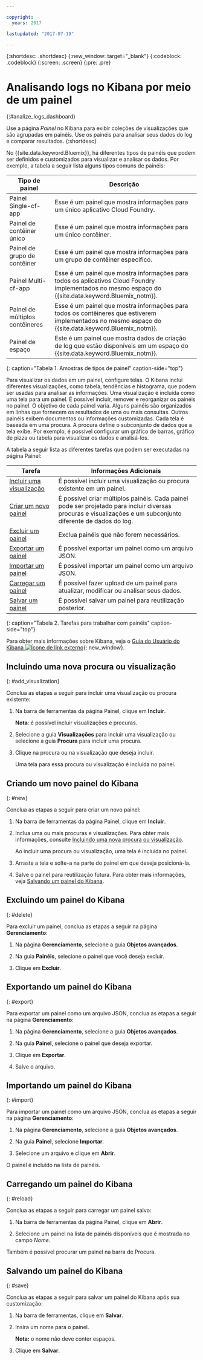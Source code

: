 ```yaml
---

copyright:
  years: 2017

lastupdated: "2017-07-19"

---
```



{:shortdesc: .shortdesc}
{:new_window: target="_blank"}
{:codeblock: .codeblock}
{:screen: .screen}
{:pre: .pre}

# Analisando logs no Kibana por meio de um painel
{:#analize_logs_dashboard}

Use a página *Painel* no Kibana para exibir coleções de visualizações que são agrupadas em painéis. Use os painéis para analisar seus dados do log e comparar resultados.
{:shortdesc}

No {{site.data.keyword.Bluemix}}, há diferentes tipos de painéis que podem ser definidos e customizados para visualizar e analisar os dados. Por exemplo, a tabela a seguir lista alguns tipos comuns de painéis:

| Tipo de painel | Descrição |
|-------------------|-------------|
| Painel Single-cf-app | Esse é um painel que mostra informações para um único aplicativo Cloud Foundry. |
| Painel de contêiner único  | Esse é um painel que mostra informações para um único contêiner.  |
| Painel de grupo de contêiner  | Esse é um painel que mostra informações para um grupo de contêiner específico.  |
| Painel Multi-cf-app | Esse é um painel que mostra informações para todos os aplicativos Cloud Foundry implementados no mesmo espaço do {{site.data.keyword.Bluemix_notm}}.  | 
| Painel de múltiplos contêineres | Esse é um painel que mostra informações para todos os contêineres que estiverem implementados no mesmo espaço do {{site.data.keyword.Bluemix_notm}}.  |
| Painel de espaço | Este é um painel que mostra dados de criação de log que estão disponíveis em um espaço do {{site.data.keyword.Bluemix_notm}}.  | 
{: caption="Tabela 1. Amostras de tipos de painel" caption-side="top"}

Para visualizar os dados em um painel, configure telas. O Kibana inclui diferentes visualizações, como tabela, tendências e histograma, que podem ser usadas para analisar as informações. Uma visualização é incluída como uma tela para um painel. É possível incluir, remover e reorganizar os painéis no painel. O objetivo de cada painel varia. Alguns painéis são organizados em linhas que fornecem os resultados de uma ou mais consultas. Outros painéis exibem documentos ou informações customizadas. Cada tela é baseada em uma procura. A procura define o subconjunto de dados que a tela exibe. Por exemplo, é possível configurar um gráfico de barras, gráfico de pizza ou tabela para visualizar os dados e analisá-los.  

A tabela a seguir lista as diferentes tarefas que podem ser executadas na página Painel:

| Tarefa | Informações Adicionais |
|------|------------------|
| [Incluir uma visualização](/docs/services/CloudLogAnalysis/kibana/analize_logs_dashboard.html#add_visualization) | É possível incluir uma visualização ou procura existente em um painel.|
| [Criar um novo painel](/docs/services/CloudLogAnalysis/kibana/analize_logs_dashboard.html#new) | É possível criar múltiplos painéis. Cada painel pode ser projetado para incluir diversas procuras e visualizações e um subconjunto diferente de dados do log.  |
| [Excluir um painel](/docs/services/CloudLogAnalysis/kibana/analize_logs_dashboard.html#delete) | Exclua painéis que não forem necessários. |
| [Exportar um painel](/docs/services/CloudLogAnalysis/kibana/analize_logs_dashboard.html#export) | É possível exportar um painel como um arquivo JSON. |
| [Importar um painel](/docs/services/CloudLogAnalysis/kibana/analize_logs_dashboard.html#import) | É possível importar um painel como um arquivo JSON. |
| [Carregar um painel](/docs/services/CloudLogAnalysis/kibana/analize_logs_dashboard.html#reload) | É possível fazer upload de um painel para atualizar, modificar ou analisar seus dados. |
| [Salvar um painel](/docs/services/CloudLogAnalysis/kibana/analize_logs_dashboard.html#save) | É possível salvar um painel para reutilização posterior. |
{: caption="Tabela 2. Tarefas para trabalhar com painéis" caption-side="top"}

Para obter mais informações sobre Kibana, veja o [Guia do Usuário do Kibana ![Ícone de link externo](../../../icons/launch-glyph.svg "Ícone de link externo")](https://www.elastic.co/guide/en/kibana/5.1/index.html "Ícone de link externo"){: new_window}.


## Incluindo uma nova procura ou visualização
{: #add_visualization}

Conclua as etapas a seguir para incluir uma visualização ou procura existente:

1. Na barra de ferramentas da página Painel, clique em **Incluir**. 

    **Nota**: é possível incluir visualizações e procuras. 

2. Selecione a guia **Visualizações** para incluir uma visualização ou selecione a guia **Procura** para incluir uma procura.

3. Clique na procura ou na visualização que deseja incluir.

    Uma tela para essa procura ou visualização é incluída no painel.

	
## Criando um novo painel do Kibana
{: #new}

Conclua as etapas a seguir para criar um novo painel:

1. Na barra de ferramentas da página Painel, clique em **Incluir**. 

2. Inclua uma ou mais procuras e visualizações. Para obter mais informações, consulte [Incluindo uma nova procura ou visualização](/docs/services/CloudLogAnalysis/kibana/analize_logs_dashboard.html#add_visualization).

    Ao incluir uma procura ou visualização, uma tela é incluída no painel.

3. Arraste a tela e solte-a na parte do painel em que deseja posicioná-la.
 
4. Salve o painel para reutilização futura. Para obter mais informações, veja [Salvando um painel do Kibana](/docs/services/CloudLogAnalysis/kibana/analize_logs_dashboard.html#save).


## Excluindo um painel do Kibana
{: #delete}

Para excluir um painel, conclua as etapas a seguir na página **Gerenciamento**:

1. Na página **Gerenciamento**, selecione a guia **Objetos avançados**.

2. Na guia **Painéis**, selecione o painel que você deseja excluir.

3. Clique em **Excluir**.

## Exportando um painel do Kibana
{: #export}

Para exportar um painel como um arquivo JSON, conclua as etapas a seguir na página **Gerenciamento**:

1. Na página **Gerenciamento**, selecione a guia **Objetos avançados**.

2. Na guia **Painel**, selecione o painel que deseja exportar.

3. Clique em **Exportar**.

4. Salve o arquivo.

## Importando um painel do Kibana
{: #import}

Para importar um painel como um arquivo JSON, conclua as etapas a seguir na página **Gerenciamento**:

1. Na página **Gerenciamento**, selecione a guia **Objetos avançados**.

2. Na guia **Painel**, selecione **Importar**.

3. Selecione um arquivo e clique em **Abrir**.

O painel é incluído na lista de painéis.

## Carregando um painel do Kibana
{: #reload}

Conclua as etapas a seguir para carregar um painel salvo:

1. Na barra de ferramentas da página Painel, clique em **Abrir**.

2. Selecione um painel na lista de painéis disponíveis que é mostrada no campo *Nome*.

Também é possível procurar um painel na barra de Procura.

## Salvando um painel do Kibana
{: #save}

Conclua as etapas a seguir para salvar um painel do Kibana após sua customização:

1. Na barra de ferramentas, clique em **Salvar**.

2. Insira um nome para o painel.

    **Nota:** o nome não deve conter espaços.

3. Clique em **Salvar**.




